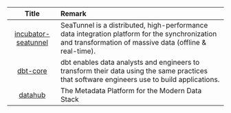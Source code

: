| Title| Remark |
| :----: | :---- |
|[incubator-seatunnel](https://github.com/apache/incubator-seatunnel)|SeaTunnel is a distributed, high-performance data integration platform for the synchronization and transformation of massive data (offline & real-time).
|[dbt-core](https://github.com/dbt-labs/dbt-core)|dbt enables data analysts and engineers to transform their data using the same practices that software engineers use to build applications.|
|[datahub](https://github.com/datahub-project/datahub)|The Metadata Platform for the Modern Data Stack|

